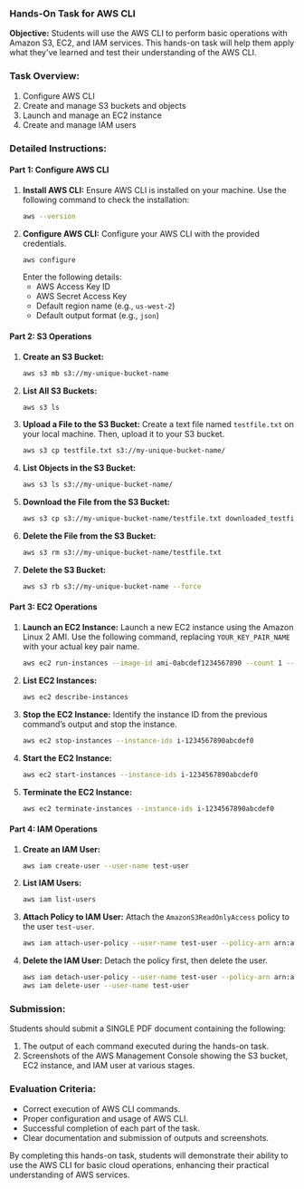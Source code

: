 ### Hands-On Task for AWS CLI

**Objective:**
Students will use the AWS CLI to perform basic operations with Amazon S3, EC2, and IAM services. This hands-on task will help them apply what they've learned and test their understanding of the AWS CLI.

### Task Overview:
1. Configure AWS CLI
2. Create and manage S3 buckets and objects
3. Launch and manage an EC2 instance
4. Create and manage IAM users

### Detailed Instructions:

#### Part 1: Configure AWS CLI
1. **Install AWS CLI:** Ensure AWS CLI is installed on your machine. Use the following command to check the installation:
   ```sh
   aws --version
   ```
2. **Configure AWS CLI:** Configure your AWS CLI with the provided credentials.
   ```sh
   aws configure
   ```
   Enter the following details:
   - AWS Access Key ID
   - AWS Secret Access Key
   - Default region name (e.g., `us-west-2`)
   - Default output format (e.g., `json`)

#### Part 2: S3 Operations
1. **Create an S3 Bucket:**
   ```sh
   aws s3 mb s3://my-unique-bucket-name
   ```
2. **List All S3 Buckets:**
   ```sh
   aws s3 ls
   ```
3. **Upload a File to the S3 Bucket:**
   Create a text file named `testfile.txt` on your local machine. Then, upload it to your S3 bucket.
   ```sh
   aws s3 cp testfile.txt s3://my-unique-bucket-name/
   ```
4. **List Objects in the S3 Bucket:**
   ```sh
   aws s3 ls s3://my-unique-bucket-name/
   ```
5. **Download the File from the S3 Bucket:**
   ```sh
   aws s3 cp s3://my-unique-bucket-name/testfile.txt downloaded_testfile.txt
   ```
6. **Delete the File from the S3 Bucket:**
   ```sh
   aws s3 rm s3://my-unique-bucket-name/testfile.txt
   ```
7. **Delete the S3 Bucket:**
   ```sh
   aws s3 rb s3://my-unique-bucket-name --force
   ```

#### Part 3: EC2 Operations
1. **Launch an EC2 Instance:**
   Launch a new EC2 instance using the Amazon Linux 2 AMI. Use the following command, replacing `YOUR_KEY_PAIR_NAME` with your actual key pair name.
   ```sh
   aws ec2 run-instances --image-id ami-0abcdef1234567890 --count 1 --instance-type t2.micro --key-name YOUR_KEY_PAIR_NAME
   ```
2. **List EC2 Instances:**
   ```sh
   aws ec2 describe-instances
   ```
3. **Stop the EC2 Instance:**
   Identify the instance ID from the previous command’s output and stop the instance.
   ```sh
   aws ec2 stop-instances --instance-ids i-1234567890abcdef0
   ```
4. **Start the EC2 Instance:**
   ```sh
   aws ec2 start-instances --instance-ids i-1234567890abcdef0
   ```
5. **Terminate the EC2 Instance:**
   ```sh
   aws ec2 terminate-instances --instance-ids i-1234567890abcdef0
   ```

#### Part 4: IAM Operations
1. **Create an IAM User:**
   ```sh
   aws iam create-user --user-name test-user
   ```
2. **List IAM Users:**
   ```sh
   aws iam list-users
   ```
3. **Attach Policy to IAM User:**
   Attach the `AmazonS3ReadOnlyAccess` policy to the user `test-user`.
   ```sh
   aws iam attach-user-policy --user-name test-user --policy-arn arn:aws:iam::aws:policy/AmazonS3ReadOnlyAccess
   ```
4. **Delete the IAM User:**
   Detach the policy first, then delete the user.
   ```sh
   aws iam detach-user-policy --user-name test-user --policy-arn arn:aws:iam::aws:policy/AmazonS3ReadOnlyAccess
   aws iam delete-user --user-name test-user
   ```

### Submission:
Students should submit a SINGLE PDF document containing the following:
1. The output of each command executed during the hands-on task.
2. Screenshots of the AWS Management Console showing the S3 bucket, EC2 instance, and IAM user at various stages.

### Evaluation Criteria:
- Correct execution of AWS CLI commands.
- Proper configuration and usage of AWS CLI.
- Successful completion of each part of the task.
- Clear documentation and submission of outputs and screenshots.

By completing this hands-on task, students will demonstrate their ability to use the AWS CLI for basic cloud operations, enhancing their practical understanding of AWS services.
